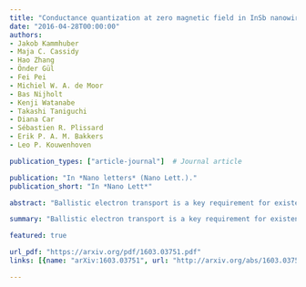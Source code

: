 ```yaml
---
title: "Conductance quantization at zero magnetic field in InSb nanowires"
date: "2016-04-28T00:00:00"
authors:
- Jakob Kammhuber
- Maja C. Cassidy
- Hao Zhang
- Önder Gül
- Fei Pei
- Michiel W. A. de Moor
- Bas Nijholt
- Kenji Watanabe
- Takashi Taniguchi
- Diana Car
- Sébastien R. Plissard
- Erik P. A. M. Bakkers
- Leo P. Kouwenhoven

publication_types: ["article-journal"]  # Journal article

publication: "In *Nano letters* (Nano Lett.)."
publication_short: "In *Nano Lett*"

abstract: "Ballistic electron transport is a key requirement for existence of a topological phase transition in proximitized InSb nanowires. However, measurements of quantized conductance as direct evidence of ballistic transport have so far been obscured due to the increased chance of backscattering in one-dimensional nanowires. We show that by improving the nanowire–metal interface as well as the dielectric environment we can consistently achieve conductance quantization at zero magnetic field. Additionally we study the contribution of orbital effects to the sub-band dispersion for different orientation of the magnetic field, observing a near-degeneracy between the second and third sub-bands."

summary: "Ballistic electron transport is a key requirement for existence of a topological phase transition in proximitized InSb nanowires."

featured: true

url_pdf: "https://arxiv.org/pdf/1603.03751.pdf"
links: [{name: "arXiv:1603.03751", url: "http://arxiv.org/abs/1603.03751"}, {name: "10.1021/acs.nanolett.6b00051", url: "https://pubs.acs.org/doi/10.1021/acs.nanolett.6b00051"}]

---
```

